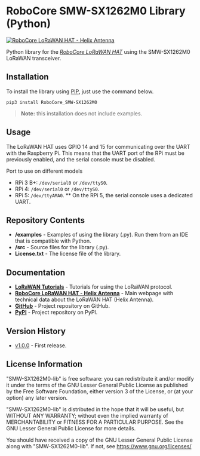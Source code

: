 RoboCore SMW-SX1262M0 Library (Python)
======================================

[![RoboCore LoRaWAN HAT - Helix Antenna](https://d229kd5ey79jzj.cloudfront.net/2568/images/2568_1_M.png)](https://www.robocore.net/hat-raspberry-pi/lorawan-hat-para-raspberry-pi)

 Python library for the [*RoboCore LoRaWAN HAT*](https://www.robocore.net/hat-raspberry-pi/lorawan-hat-para-raspberry-pi) using the SMW-SX1262M0 LoRaWAN transceiver.

Installation
------------

To install the library using [PIP](https://pip.pypa.io/en/stable/installation/), just use the command below.

`pip3 install RoboCore_SMW-SX1262M0`

> **Note:** this installation does not include examples.

Usage
-----

The LoRaWAN HAT uses GPIO 14 and 15 for communicating over the UART with the Raspberry Pi. This means that the UART port of the RPi must be previously enabled, and the serial console must be disabled.

Port to use on different models
* RPi 3 B+: `/dev/serial0` or `/dev/ttyS0`.
* RPi 4: `/dev/serial0` or `/dev/ttyS0`.
* RPi 5: `/dev/ttyAMA0`.
	** On the RPi 5, the serial console uses a dedicated UART.

Repository Contents
-------------------

* **/examples** - Examples of using the library (.py). Run them from an IDE that is compatible with Python.
* **/src** - Source files for the library (.py).
* **License.txt** - The license file of the library.

Documentation
-------------

* **[LoRaWAN Tutorials](https://www.robocore.net/tutoriais/internet-das-coisas/)** - Tutorials for using the LoRaWAN protocol.
* **[RoboCore LoRaWAN HAT - Helix Antenna](https://www.robocore.net/hat-raspberry-pi/lorawan-hat-para-raspberry-pi)** - Main webpage with technical data about the LoRaWAN HAT (Helix Antenna).
* **[GitHub](https://github.com/RoboCore/RoboCore_SMW-SX1262M0_Python)** - Project repository on GitHub.
* **[PyPI](https://pypi.org/user/RoboCore/)** - Project repository on PyPI.

Version History
---------------

* [v1.0.0](https://github.com/RoboCore/RoboCore_SMW-SX1262M0_Python) - First release.

License Information
-------------------

"SMW-SX1262M0-lib" is free software: you can redistribute it and/or modify
 it under the terms of the GNU Lesser General Public License as published by
the Free Software Foundation, either version 3 of the License, or
(at your option) any later version.

"SMW-SX1262M0-lib" is distributed in the hope that it will be useful,
but WITHOUT ANY WARRANTY; without even the implied warranty of
MERCHANTABILITY or FITNESS FOR A PARTICULAR PURPOSE. See the
GNU Lesser General Public License for more details.

You should have received a copy of the GNU Lesser General Public License
along with "SMW-SX1262M0-lib". If not, see <https://www.gnu.org/licenses/>
